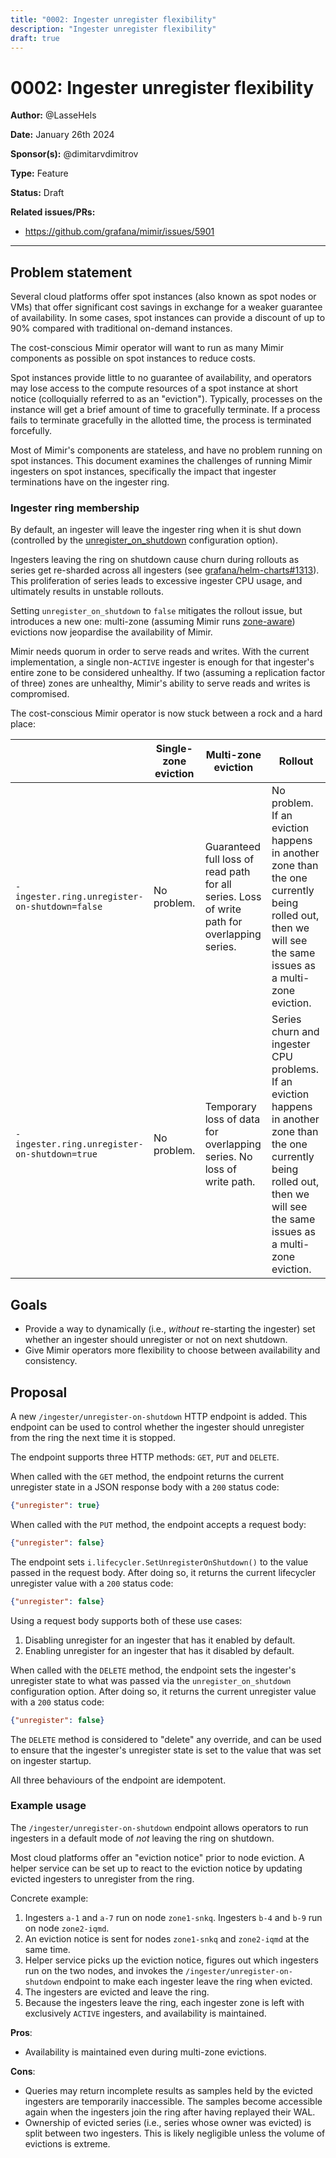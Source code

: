 ```yaml
---
title: "0002: Ingester unregister flexibility"
description: "Ingester unregister flexibility"
draft: true
---
```


# 0002: Ingester unregister flexibility

**Author:** @LasseHels

**Date:** January 26th 2024

**Sponsor(s):** @dimitarvdimitrov

**Type:** Feature

**Status:** Draft

**Related issues/PRs:**

- https://github.com/grafana/mimir/issues/5901

---

## Problem statement

Several cloud platforms offer spot instances (also known as spot nodes or VMs) that offer significant cost savings
in exchange for a weaker guarantee of availability. In some cases, spot instances can provide a discount of up to 90%
compared with traditional on-demand instances.

The cost-conscious Mimir operator will want to run as many Mimir components as possible on spot instances to reduce
costs.

Spot instances provide little to no guarantee of availability, and operators may lose access to the compute resources
of a spot instance at short notice (colloquially referred to as an "eviction").
Typically, processes on the instance will get a brief amount of time to gracefully terminate.
If a process fails to terminate gracefully in the allotted time, the process is terminated forcefully.

Most of Mimir's components are stateless, and have no problem running on spot instances. This document examines the
challenges of running Mimir ingesters on spot instances, specifically the impact that ingester terminations have on the
ingester ring.

### Ingester ring membership

By default, an ingester will leave the ingester ring when it is shut down
(controlled by the [unregister_on_shutdown](https://grafana.com/docs/mimir/v2.11.x/references/configuration-parameters/#ingester) configuration option).

Ingesters leaving the ring on shutdown cause churn during rollouts as series get re-sharded across all ingesters
(see [grafana/helm-charts#1313](https://github.com/grafana/helm-charts/issues/1313)). This proliferation of series leads
to excessive ingester CPU usage, and ultimately results in unstable rollouts.

Setting `unregister_on_shutdown` to `false` mitigates the rollout issue, but introduces a new one: multi-zone
(assuming Mimir runs [zone-aware](https://grafana.com/docs/mimir/v2.11.x/configure/configure-zone-aware-replication/))
evictions now jeopardise the availability of Mimir.

Mimir needs quorum in order to serve reads and writes. With the current implementation, a single non-`ACTIVE` ingester
is enough for that ingester's entire zone to be considered unhealthy. If two (assuming a replication factor of three)
zones are unhealthy, Mimir's ability to serve reads and writes is compromised.

The cost-conscious Mimir operator is now stuck between a rock and a hard place:

|                                               | Single-zone eviction | Multi-zone eviction                                                                          | Rollout                                                                                                                                                                            |
|-----------------------------------------------|----------------------|----------------------------------------------------------------------------------------------|------------------------------------------------------------------------------------------------------------------------------------------------------------------------------------|
| `-ingester.ring.unregister-on-shutdown=false` | No problem.          | Guaranteed full loss of read path for all series. Loss of write path for overlapping series. | No problem. If an eviction happens in another zone than the one currently being rolled out, then we will see the same issues as a multi-zone eviction.                             |
| `-ingester.ring.unregister-on-shutdown=true`  | No problem.          | Temporary loss of data for overlapping series. No loss of write path.                        | Series churn and ingester CPU problems. If an eviction happens in another zone than the one currently being rolled out, then we will see the same issues as a multi-zone eviction. |

## Goals

* Provide a way to dynamically (i.e., _without_ re-starting the ingester) set whether an ingester should unregister or not on next shutdown.
* Give Mimir operators more flexibility to choose between availability and consistency.

## Proposal

A new `/ingester/unregister-on-shutdown` HTTP endpoint is added.
This endpoint can be used to control whether the ingester should unregister from the ring the next time it is stopped.

The endpoint supports three HTTP methods: `GET`, `PUT` and `DELETE`.

When called with the `GET` method, the endpoint returns the current unregister state in a JSON response body with a `200` status code:
```json
{"unregister": true}
```

When called with the `PUT` method, the endpoint accepts a request body:
```json
{"unregister": false}
```
The endpoint sets `i.lifecycler.SetUnregisterOnShutdown()` to the value passed in the request body. After doing so, it returns the current lifecycler unregister value with a `200` status code:
```json
{"unregister": false}
```

Using a request body supports both of these use cases:
1. Disabling unregister for an ingester that has it enabled by default.
2. Enabling unregister for an ingester that has it disabled by default.

When called with the `DELETE` method, the endpoint sets the ingester's unregister state to what was passed via the `unregister_on_shutdown` configuration option. After doing so, it returns the current unregister value with a `200` status code:
```json
{"unregister": false}
```
The `DELETE` method is considered to "delete" any override, and can be used to ensure that the ingester's unregister state is set to the value that was set on ingester startup.

All three behaviours of the endpoint are idempotent.

### Example usage

The `/ingester/unregister-on-shutdown` endpoint allows operators to run ingesters in a default mode of _not_ leaving the
ring on shutdown.

Most cloud platforms offer an "eviction notice" prior to node eviction. A helper service can be set up to react to
the eviction notice by updating evicted ingesters to unregister from the ring.

Concrete example:
1. Ingesters `a-1` and `a-7` run on node `zone1-snkq`. Ingesters `b-4` and `b-9` run on node `zone2-iqmd`.
2. An eviction notice is sent for nodes `zone1-snkq` and `zone2-iqmd` at the same time.
3. Helper service picks up the eviction notice, figures out which ingesters run on the two nodes, and invokes the
   `/ingester/unregister-on-shutdown` endpoint to make each ingester leave the ring when evicted.
4. The ingesters are evicted and leave the ring.
5. Because the ingesters leave the ring, each ingester zone is left with exclusively `ACTIVE` ingesters, and availability
   is maintained.

**Pros**:
* Availability is maintained even during multi-zone evictions.

**Cons**:
* Queries may return incomplete results as samples held by the evicted ingesters are temporarily inaccessible.
  The samples become accessible again when the ingesters join the ring after having replayed their WAL.
* Ownership of evicted series (i.e., series whose owner was evicted) is split between two ingesters. This is likely
  negligible unless the volume of evictions is extreme.
